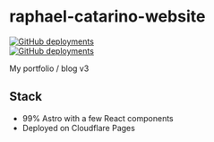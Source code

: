 # raphael-catarino-website

[![GitHub deployments](<https://img.shields.io/github/deployments/Zareix/raphael-catarino-website/raphael-catarino-website%20(Production)?label=Production&logo=cloudflare>)](https://raphael-catarino.fr)<br/>
[![GitHub deployments](<https://img.shields.io/github/deployments/Zareix/raphael-catarino-website/raphael-catarino-website%20(Preview)?label=Preview&logo=cloudflare>)](https://raphael-catarino.fr)

My portfolio / blog v3

## Stack

- 99% Astro with a few React components
- Deployed on Cloudflare Pages
